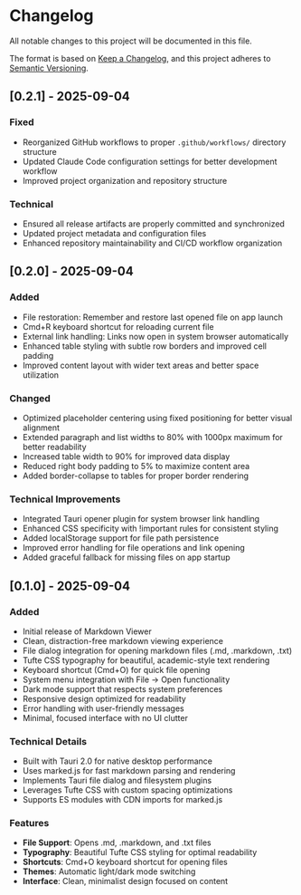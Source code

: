 # Changelog

All notable changes to this project will be documented in this file.

The format is based on [Keep a Changelog](https://keepachangelog.com/en/1.0.0/),
and this project adheres to [Semantic Versioning](https://semver.org/spec/v2.0.0.html).

## [0.2.1] - 2025-09-04

### Fixed
- Reorganized GitHub workflows to proper `.github/workflows/` directory structure
- Updated Claude Code configuration settings for better development workflow
- Improved project organization and repository structure

### Technical
- Ensured all release artifacts are properly committed and synchronized
- Updated project metadata and configuration files
- Enhanced repository maintainability and CI/CD workflow organization

## [0.2.0] - 2025-09-04

### Added
- File restoration: Remember and restore last opened file on app launch
- Cmd+R keyboard shortcut for reloading current file
- External link handling: Links now open in system browser automatically
- Enhanced table styling with subtle row borders and improved cell padding
- Improved content layout with wider text areas and better space utilization

### Changed
- Optimized placeholder centering using fixed positioning for better visual alignment
- Extended paragraph and list widths to 80% with 1000px maximum for better readability
- Increased table width to 90% for improved data display
- Reduced right body padding to 5% to maximize content area
- Added border-collapse to tables for proper border rendering

### Technical Improvements
- Integrated Tauri opener plugin for system browser link handling
- Enhanced CSS specificity with !important rules for consistent styling
- Added localStorage support for file path persistence
- Improved error handling for file operations and link opening
- Added graceful fallback for missing files on app startup

## [0.1.0] - 2025-09-04

### Added
- Initial release of Markdown Viewer
- Clean, distraction-free markdown viewing experience
- File dialog integration for opening markdown files (.md, .markdown, .txt)
- Tufte CSS typography for beautiful, academic-style text rendering
- Keyboard shortcut (Cmd+O) for quick file opening
- System menu integration with File → Open functionality
- Dark mode support that respects system preferences
- Responsive design optimized for readability
- Error handling with user-friendly messages
- Minimal, focused interface with no UI clutter

### Technical Details
- Built with Tauri 2.0 for native desktop performance
- Uses marked.js for fast markdown parsing and rendering
- Implements Tauri file dialog and filesystem plugins
- Leverages Tufte CSS with custom spacing optimizations
- Supports ES modules with CDN imports for marked.js

### Features
- **File Support**: Opens .md, .markdown, and .txt files
- **Typography**: Beautiful Tufte CSS styling for optimal readability
- **Shortcuts**: Cmd+O keyboard shortcut for opening files
- **Themes**: Automatic light/dark mode switching
- **Interface**: Clean, minimalist design focused on content